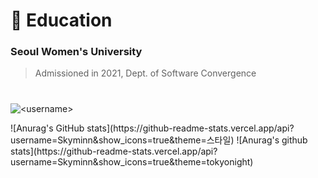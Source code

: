 # :school: Education
### Seoul Women's University 
> Admissioned in 2021, Dept. of Software Convergence
> #
<p><img align="center" src="https://github-readme-stats.vercel.app/api/top-langs?username=Skyminn&show_icons=true&locale=en&layout=compact" alt="<username>" /></p>
![Anurag's GitHub stats](https://github-readme-stats.vercel.app/api?username=Skyminn&show_icons=true&theme=스타일)
![Anurag's github stats](https://github-readme-stats.vercel.app/api?username=Skyminn&show_icons=true&theme=tokyonight)

